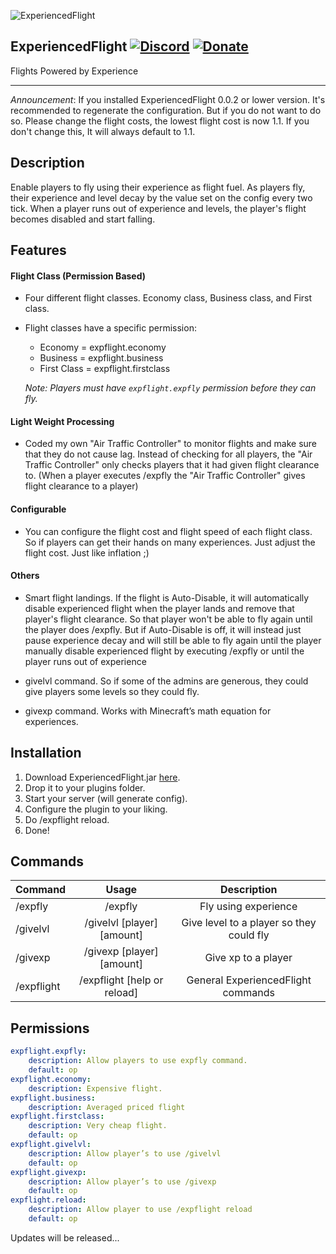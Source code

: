 ![ExperiencedFlight](https://www.spigotmc.org/data/resource_icons/48/48587.jpg?1508455469)
## ExperiencedFlight [![Discord](https://img.shields.io/discord/253637961776627712.svg)](https://discord.cyrien.us) [![Donate](https://img.shields.io/badge/Support-Me!-blue.svg)](https://cyrien.us/donate) 
Flights Powered by Experience
_______

_Announcement_: If you installed ExperiencedFlight 0.0.2 or lower version. It's recommended to regenerate the configuration. But if you do not want to do so. Please change the flight costs, the lowest flight cost is now 1.1.
If you don't change this, It will always default to 1.1.

## Description

Enable players to fly using their experience as flight fuel. As players fly, their experience and level decay by the value set on the config every two tick. When a player runs out of experience and levels, the player's flight becomes disabled and start falling.

## Features

#### Flight Class (Permission Based)

- Four different flight classes. Economy class, Business class, and First class.
- Flight classes have a specific permission:
  - Economy = expflight.economy
  - Business = expflight.business
  - First Class = expflight.firstclass
  
   _Note: Players must have `expflight.expfly` permission before they can fly._

#### Light Weight Processing

- Coded my own "Air Traffic Controller" to monitor flights and make sure that they do not cause lag. Instead of checking for all players, the "Air Traffic Controller" only checks players that it had given flight clearance to. (When a player executes /expfly the "Air Traffic Controller" gives flight clearance to a player)

#### Configurable

- You can configure the flight cost and flight speed of each flight class. So if players can get their hands on many experiences. Just adjust the flight cost. Just like inflation ;)

#### Others

- Smart flight landings. If the flight is Auto-Disable, it will automatically disable experienced flight when the player lands and remove that player's flight clearance. So that player won't be able to fly again until the player does /expfly. But if Auto-Disable is off, it will instead just pause experience decay and will still be able to fly again until the player manually disable experienced flight by executing /expfly or until the player runs out of experience

- givelvl command. So if some of the admins are generous, they could give players some levels so they could fly.

- givexp command. Works with Minecraft’s math equation for experiences.


## Installation

1. Download ExperiencedFlight.jar [here](https://www.spigotmc.org/resources/experiencedflight.48587/).
2. Drop it to your plugins folder.
3. Start your server (will generate config).
4. Configure the plugin to your liking.
5. Do /expflight reload.
6. Done!

## Commands
| Command       | Usage         | Description  |
| ------------- |:-------------:| :-----:|
| /expfly       | /expfly       |Fly using experience |
| /givelvl      | /givelvl [player] [amount] |Give level to a player so they could fly |
| /givexp       | /givexp [player] [amount]    | Give xp to a player |
| /expflight    | /expflight [help or reload] | General ExperiencedFlight commands|

## Permissions

```yml
expflight.expfly:
    description: Allow players to use expfly command.
    default: op
expflight.economy:
    description: Expensive flight.
expflight.business:
    description: Averaged priced flight
expflight.firstclass:
    description: Very cheap flight.
    default: op
expflight.givelvl:
    description: Allow player’s to use /givelvl
    default: op
expflight.givexp:
    description: Allow player’s to use /givexp
    default: op
expflight.reload:
    description: Allow player to use /expflight reload
    default: op
```

Updates will be released...
